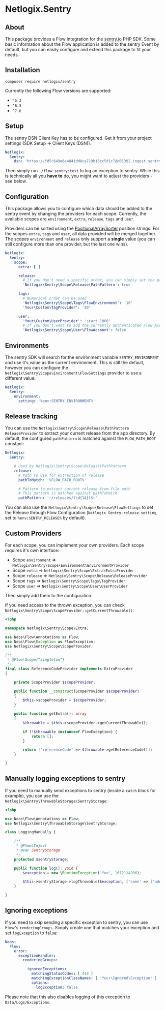 # Netlogix.Sentry

## About

This package provides a Flow integration for the [sentry.io](https://sentry.io) PHP SDK. Some basic information about
the Flow application is added to the sentry Event by default, but you can easily configure and extend this package to
fit your needs.

## Installation

`composer require netlogix/sentry`

Currently the following Flow versions are supported:

* `^5.3`
* `^6.3`
* `^7.0`

## Setup

The sentry DSN Client Key has to be configured. Get it from your project settings (SDK Setup -> Client Keys (DSN)).

```yaml
Netlogix:
  Sentry:
    dsn: 'https://fd5c649e6e4d41dd8ca729b15cc5d1c7@o01392.ingest.sentry.io/123456789'
```

Then simply run `./flow sentry:test` to log an exception to sentry. While this is technically all you **have to** do,
you might want to adjust the providers - see below.

## Configuration

This package allows you to configure which data should be added to the sentry event by changing the providers for each
scope. Currently, the available scopes are `environment`, `extra`, `release`, `tags` and `user`.

Providers can be sorted using
the [PositionalArraySorter](https://github.com/neos/utility-arrays/blob/master/Classes/PositionalArraySorter.php#L15)
position strings. For the scopes `extra`, `tags` and `user`, all data provided will be merged together. The
scopes `environment` and `release` only support a **single** value (you can still configure more than one provider, but
the last one wins).

```yaml
Netlogix:
  Sentry:
    scope:
      extra: [ ]

      release:
        # If you don't need a specific order, you can simply set the provider to true
        'Netlogix\Sentry\Scope\Release\PathPattern': true

      tags:
        # Numerical order can be used
        'Netlogix\Sentry\Scope\Tags\FlowEnvironment': '10'
        'Your\Custom\TagProvider': '20'

      user:
        'Your\Custom\UserProvider': 'start 1000'
        # If you don't want to add the currently authenticated Flow Account to the Event, simply disable the provider
        'Netlogix\Sentry\Scope\User\FlowAccount': false
```

## Environments

The sentry SDK will search for the environment variable `SENTRY_ENVIRONMENT` and use it's value as the current
environment. This is still the default, however you can configure the `Netlogix\Sentry\Scope\Environment\FlowSettings`
provider to use a different value:

```yaml
Netlogix:
  Sentry:
    environment:
      setting: '%env:SENTRY_ENVIRONMENT%'
```

## Release tracking

You can use the `Netlogix\Sentry\Scope\Release\PathPattern` `ReleaseProvider` to extract your current release from the
app directory. By default, the configured `pathPattern` is matched against the `FLOW_PATH_ROOT` constant:

```yaml
Netlogix:
  Sentry:

    # Used by Netlogix\Sentry\Scope\Release\PathPattern
    release:
      # Path to use for extraction of release
      pathToMatch: '%FLOW_PATH_ROOT%'

      # Pattern to extract current release from file path
      # This pattern is matched against pathToMatch
      pathPattern: '~/releases/(\d{14})$~'
```

You can also use the `Netlogix\Sentry\Scope\Release\FlowSettings` to set the Release through Flow
Configuration (`Netlogix.Sentry.release.setting`, set to `%env:SENTRY_RELEASE%` by default).

## Custom Providers

For each scope, you can implement your own providers. Each scope requires it's own interface:

* Scope `environment` => `Netlogix\Sentry\Scope\Environment\EnvironmentProvider`
* Scope `extra` => `Netlogix\Sentry\Scope\Extra\ExtraProvider`
* Scope `release` => `Netlogix\Sentry\Scope\Release\ReleaseProvider`
* Scope `tags` => `Netlogix\Sentry\Scope\Tags\TagProvider`
* Scope `user` => `Netlogix\Sentry\Scope\User\UserProvider`

Then simply add them to the configuration.

If you need access to the thrown exception, you can check `Netlogix\Sentry\Scope\ScopeProvider::getCurrentThrowable()`:

```php
<?php

namespace Netlogix\Sentry\Scope\Extra;

use Neos\Flow\Annotations as Flow;
use Neos\Flow\Exception as FlowException;
use Netlogix\Sentry\Scope\ScopeProvider;

/**
 * @Flow\Scope("singleton")
 */
final class ReferenceCodeProvider implements ExtraProvider
{

    private ScopeProvider $scopeProvider;

    public function __construct(ScopeProvider $scopeProvider)
    {
        $this->scopeProvider = $scopeProvider;
    }

    public function getExtra(): array
    {
        $throwable = $this->scopeProvider->getCurrentThrowable();

        if (!$throwable instanceof FlowException) {
            return [];
        }

        return ['referenceCode' => $throwable->getReferenceCode()];
    }

}
```

## Manually logging exceptions to sentry

If you need to manually send exceptions to sentry (inside a `catch` block for example), you can use the
`Netlogix\Sentry\ThrowableStorage\SentryStorage`:

```php
<?php

use Neos\Flow\Annotations as Flow;
use Netlogix\Sentry\ThrowableStorage\SentryStorage;

class LoggingManually {

    /**
     * @Flow\Inject
     * @var SentryStorage
     */
    protected $sentryStorage;

    public function log(): void {
        $exception = new \RuntimeException('foo', 1612114936);

        $this->sentryStorage->logThrowable($exception, ['some' => ['additional', 'data']]);
    }

}
```

## Ignoring exceptions

If you need to skip sending a specific exception to sentry, you can use Flow's `renderingGroups`. Simply create one that
matches your exception and set `logException` to `false`:

```yaml
Neos:
  Flow:
    error:
      exceptionHandler:
        renderingGroups:

          ignoredExceptions:
            matchingStatusCodes: [ 418 ]
            matchingExceptionClassNames: [ 'Your\Ignored\Exception' ]
            options:
              logException: false
```

Please note that this also disables logging of this exception to `Data/Logs/Exceptions`.
